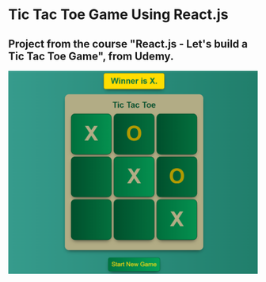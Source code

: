 # Tic Tac Toe Game Using React.js

## Project from the course "React.js - Let's build a Tic Tac Toe Game", from Udemy.

![Tic Tac Toe Game Screen Shot](./public/tic-tac-toe-game-image.png?raw=true "Screen Shot")
